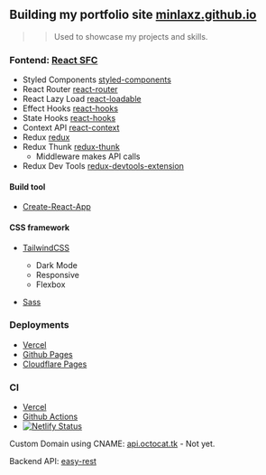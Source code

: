 ## Building my portfolio site [minlaxz.github.io](https://minlaxz.github.io/)

> > Used to showcase my projects and skills.

### Fontend: [React SFC](https://reactjs.org/)

- Styled Components [styled-components](https://www.styled-components.com/)
- React Router [react-router](https://reacttraining.com/react-router/web/guides/quick-start)
- React Lazy Load [react-loadable](https://github.com/jamiebuilds/react-loadable)
- Effect Hooks [react-hooks](https://reactjs.org/docs/hooks-effect.html)
- State Hooks [react-hooks](https://reactjs.org/docs/hooks-state.html)
- Context API [react-context](https://reactjs.org/docs/context.html)
- Redux [redux](https://redux.js.org/)
- Redux Thunk [redux-thunk](https://github.com/reduxjs/redux-thunk)
  - Middleware makes API calls
- Redux Dev Tools [redux-devtools-extension]()

#### Build tool

- [Create-React-App](https://create-react-app.dev/)

#### CSS framework

- [TailwindCSS](https://tailwindcss.com/)

  - Dark Mode
  - Responsive
  - Flexbox

- [Sass](https://sass-lang.com/)

### Deployments

- [Vercel](https://vercel.com/)
- [Github Pages](https://pages.github.com/)
- [Cloudflare Pages](https://www.cloudflare.com/)

### CI

- [Vercel](https://vercel.com/)
- [Github Actions](https://actions.github.com/)
- [![Netlify Status](https://api.netlify.com/api/v1/badges/12102c4d-d8c7-4554-ad11-c94be963fac4/deploy-status)](https://app.netlify.com/sites/minlaxz/deploys)

Custom Domain using CNAME: [api.octocat.tk](https://api.octocat.tk/) - Not yet.

Backend API: [easy-rest](https://github.com/minlaxz/easy-rest)
